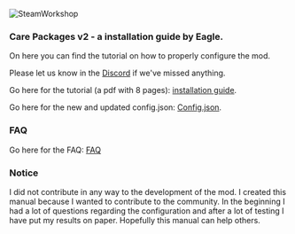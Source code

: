 ![SteamWorkshop](https://steamuserimages-a.akamaihd.net/ugc/1834652524924230581/23F98A782514328954E1128DF6658D6218950A9F/?imw=637&imh=358&ima=fit&impolicy=Letterbox&imcolor=%23000000&letterbox=true)
### Care Packages v2 - a installation guide by Eagle.

On here you can find the tutorial on how to properly configure the mod.

Please let us know in the [Discord](https://discord.gg/hKeDPcwCGx) if we've missed anything.

Go here for the tutorial (a pdf with 8 pages): [installation guide](https://github.com/Eaglescabin/Care-Packages/blob/main/CarePackages_Guide%20v1.2.pdf).

Go here for the new and updated config.json: [Config.json](https://github.com/Eaglescabin/Care-Packages/blob/main/config.json).

### FAQ

Go here for the FAQ: [FAQ](https://github.com/Eaglescabin/Care-Packages/wiki)
### Notice
I did not contribute in any way to the development of the mod. I created this manual because I wanted to contribute to the community. In the beginning I had a lot of questions regarding the configuration and after a lot of testing I have put my results on paper. Hopefully this manual can help others. 
